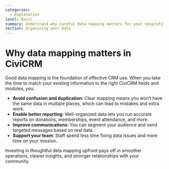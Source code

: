 ```yaml
---
categories:
  - Explanation
level: Basic
summary: Understand why careful data mapping matters for your nonprofit’s success with CiviCRM, and how it affects reporting, communications, and daily work.
section: Organising your data
---
```


# Why data mapping matters in CiviCRM

Good data mapping is the foundation of effective CRM use. When you take the time to match your existing information to the right CiviCRM fields and modules, you:

- **Avoid confusion and duplication**: Clear mapping means you won’t have the same data in multiple places, which can lead to mistakes and extra work.
- **Enable better reporting**: Well-organized data lets you run accurate reports on donations, memberships, event attendance, and more.
- **Improve communications**: You can segment your audience and send targeted messages based on real data.
- **Support your team**: Staff spend less time fixing data issues and more time on your mission.

Investing in thoughtful data mapping upfront pays off in smoother operations, clearer insights, and stronger relationships with your community.
